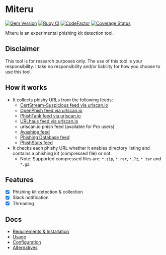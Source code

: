 # Miteru

[![Gem Version](https://badge.fury.io/rb/miteru.svg)](https://badge.fury.io/rb/miteru)
[![Ruby CI](https://github.com/ninoseki/miteru/actions/workflows/test.yml/badge.svg)](https://github.com/ninoseki/miteru/actions/workflows/test.yml)
[![CodeFactor](https://www.codefactor.io/repository/github/ninoseki/miteru/badge)](https://www.codefactor.io/repository/github/ninoseki/miteru)
[![Coverage Status](https://coveralls.io/repos/github/ninoseki/miteru/badge.svg?branch=master)](https://coveralls.io/github/ninoseki/miteru?branch=master)

Miteru is an experimental phishing kit detection tool.

## Disclaimer

This tool is for research purposes only. The use of this tool is your responsibility.
I take no responsibility and/or liability for how you choose to use this tool.

## How it works

- It collects phishy URLs from the following feeds:
  - [CertStream-Suspicious feed via urlscan.io](https://urlscan.io/search/#task.source%3Acertstream-suspicious)
  - [OpenPhish feed via urlscan.io](https://urlscan.io/search/#task.source%3Aopenphish)
  - [PhishTank feed via urlscan.io](https://urlscan.io/search/#task.source%3Aphishtank)
  - [URLhaus feed via urlscan.io](https://urlscan.io/search/#task.source%3Aurlhaus)
  - urlscan.io phish feed (available for Pro users)
  - [Ayashige feed](https://github.com/ninoseki/ayashige)
  - [Phishing Database feed](https://github.com/mitchellkrogza/Phishing.Database)
  - [PhishStats feed](https://phishstats.info/)
- It checks each phishy URL whether it enables directory listing and contains a phishing kit (compressed file) or not.
  - Note: Supported compressed files are: `*.zip`, `*.rar`, `*.7z`, `*.tar` and `*.gz`.

## Features

- [x] Phishing kit detection & collection
- [x] Slack notification
- [x] Threading

## Docs

- [Requirements & Installation](https://github.com/ninoseki/miteru/wiki/Requirements-&-Installation)
- [Usage](https://github.com/ninoseki/miteru/wiki/Usage)
- [Configuration](https://github.com/ninoseki/miteru/wiki/Configuration)
- [Alternatives](https://github.com/ninoseki/miteru/wiki/Alternatives)
